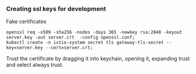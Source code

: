 ### Creating ssl keys for development

Fake certificates

```
openssl req -x509 -sha256 -nodes -days 365 -newkey rsa:2048 -keyout server.key -out server.crt  -config openssl.conf;
kubectl create -n istio-system secret tls gateway-tls-secret --key=server.key --cert=server.crt;
```

Trust the certificate by dragging it into keychain, opening it, expanding trust and select always trust.
